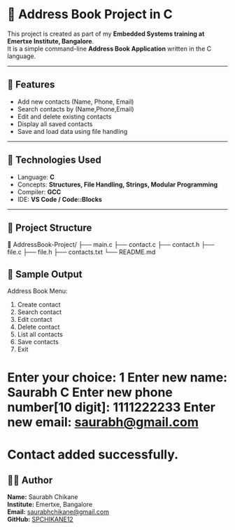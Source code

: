 # 📒 Address Book Project in C

This project is created as part of my **Embedded Systems training at Emertxe Institute, Bangalore**.  
It is a simple command-line **Address Book Application** written in the C language.

---

## 🚀 Features
- Add new contacts (Name, Phone, Email)
- Search contacts by (Name,Phone,Email)
- Edit and delete existing contacts
- Display all saved contacts
- Save and load data using file handling

---

## 🧰 Technologies Used
- Language: **C**
- Concepts: **Structures, File Handling, Strings, Modular Programming**
- Compiler: **GCC**
- IDE: **VS Code / Code::Blocks**

---

## 🧩 Project Structure
📂 AddressBook-Project/
├── main.c
├── contact.c
├── contact.h
├── file.c
├── file.h
├── contacts.txt
└── README.md

## 📸 Sample Output
Address Book Menu:
1. Create contact
2. Search contact
3. Edit contact
4. Delete contact
5. List all contacts
6. Save contacts
7. Exit

Enter your choice: 1
Enter new name: Saurabh C
Enter new phone number[10 digit]: 1111222233
Enter new email: saurabh@gmail.com
=================================================
Contact added successfully.
=================================================

## 👨‍💻 Author
**Name:** Saurabh Chikane  
**Institute:** Emertxe, Bangalore  
**Email:** saurabhchikane@gmail.com  
**GitHub:** [SPCHIKANE12](https://github.com/SPCHIKANE12)
